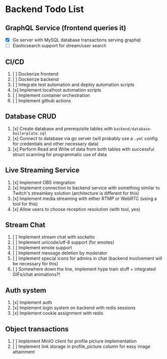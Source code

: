 # Backend Todo List

## GraphQL Service (frontend queries it)

  - [x] Go server with MySQL database transactions serving graphql
  - [ ] Elasticsearch support for stream/user search

## CI/CD 
  
   1. [ ] Dockerize frontend
   2. [ ] Dockerize backend
   3. [ ] Integrate test automation and deploy automation scripts
   4. [x] Implement localhost automation scripts
   5. [ ] Implement container orchestration
   6. [ ] Implement github actions
   
## Database CRUD
   
   1. [x] Create database and prerequisite tables with `backend/database-boilerplate.sql`
   2. [x] Connect to database via go server (will probably use a `.yml` config for credentials and other necessary data)
   3. [x] Perform Read and Write of data from both tables with successful struct scanning for programmatic use of data
   
## Live Streaming Service

  1. [x] Implement OBS integration
  2. [x] Implement connection to backend service with something similar to Twitch's streamkey solution (architecture is different for this)
  3. [x] Implement media streaming with either RTMP or WebRTC (using a tool for this)
  4. [x] Allow users to choose reception resolution (with tool, yes)
  
## Stream Chat

  1. [ ] Implement stream chat with socketio 
  2. [ ] Implement unicode/utf-8 support (for emotes)
  3. [ ] Implement emote support
  4. [ ] Implement message deletion by moderator
  5. [ ] Implement special icons for admins in chat (backend involvement will be necessary for this)
  6. [ ] Somewhere down the line, implement hype train stuff + integrated GIFs/chat animations?!

## Auth system

  1. [x] Implement auth
  2. [x] Implement login system on backend with redis sessions 
  3. [x] Implement cookie assignment with redis  

## Object transactions

  1. [ ] Implement MinIO client for profile picture implementation
  2. [ ] Implement link storage in profile_picture column for easy image attainment
